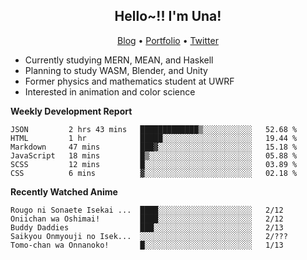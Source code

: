 <h2 align="center">
  Hello~!! I'm Una!
</h2>

<p align="center">
  <a href="https://anarchy.website/">Blog</a> &bull;
  <a href="https://una-ada.github.io/">Portfolio</a> &bull;
  <a href="https://twitter.com/xn__z7x">Twitter</a>
</p>

- Currently studying MERN, MEAN, and Haskell
- Planning to study WASM, Blender, and Unity
- Former physics and mathematics student at UWRF
- Interested in animation and color science

**Weekly Development Report**

<!--START_SECTION:waka-->

```text
JSON         2 hrs 43 mins   █████████████▒░░░░░░░░░░░   52.68 %
HTML         1 hr            █████░░░░░░░░░░░░░░░░░░░░   19.44 %
Markdown     47 mins         ███▓░░░░░░░░░░░░░░░░░░░░░   15.18 %
JavaScript   18 mins         █▒░░░░░░░░░░░░░░░░░░░░░░░   05.88 %
SCSS         12 mins         █░░░░░░░░░░░░░░░░░░░░░░░░   03.89 %
CSS          6 mins          ▓░░░░░░░░░░░░░░░░░░░░░░░░   02.18 %
```

<!--END_SECTION:waka-->

**Recently Watched Anime**

<!-- RECENT-ANIME:START -->

    Rougo ni Sonaete Isekai ...  ████░░░░░░░░░░░░░░░░░░░░░   2/12
    Oniichan wa Oshimai!         ████░░░░░░░░░░░░░░░░░░░░░   2/12
    Buddy Daddies                ███░░░░░░░░░░░░░░░░░░░░░░   2/13
    Saikyou Onmyouji no Isek...  ░░░░░░░░░░░░░░░░░░░░░░░░░   2/???
    Tomo-chan wa Onnanoko!       █░░░░░░░░░░░░░░░░░░░░░░░░   1/13
<!-- RECENT-ANIME:END -->
